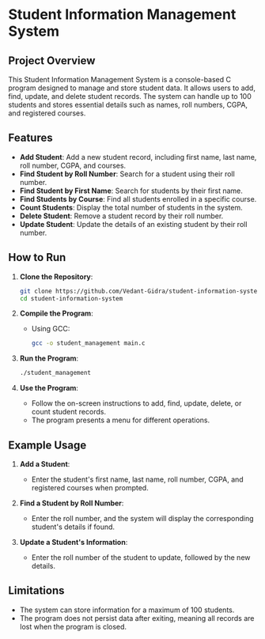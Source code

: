 # Student Information Management System

## Project Overview
This Student Information Management System is a console-based C program designed to manage and store student data. It allows users to add, find, update, and delete student records. The system can handle up to 100 students and stores essential details such as names, roll numbers, CGPA, and registered courses.

## Features
- **Add Student**: Add a new student record, including first name, last name, roll number, CGPA, and courses.
- **Find Student by Roll Number**: Search for a student using their roll number.
- **Find Student by First Name**: Search for students by their first name.
- **Find Students by Course**: Find all students enrolled in a specific course.
- **Count Students**: Display the total number of students in the system.
- **Delete Student**: Remove a student record by their roll number.
- **Update Student**: Update the details of an existing student by their roll number.

## How to Run
1. **Clone the Repository**:
    ```bash
    git clone https://github.com/Vedant-Gidra/student-information-system.git
    cd student-information-system
    ```

2. **Compile the Program**:
   - Using GCC:
     ```bash
     gcc -o student_management main.c
     ```

3. **Run the Program**:
    ```bash
    ./student_management
    ```

4. **Use the Program**:
   - Follow the on-screen instructions to add, find, update, delete, or count student records.
   - The program presents a menu for different operations.

## Example Usage
1. **Add a Student**:
   - Enter the student's first name, last name, roll number, CGPA, and registered courses when prompted.

2. **Find a Student by Roll Number**:
   - Enter the roll number, and the system will display the corresponding student's details if found.

3. **Update a Student's Information**:
   - Enter the roll number of the student to update, followed by the new details.

## Limitations
- The system can store information for a maximum of 100 students.
- The program does not persist data after exiting, meaning all records are lost when the program is closed.

